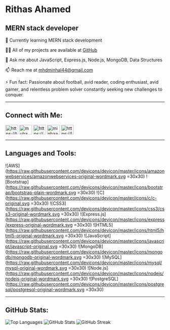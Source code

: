 # Rithas Ahamed

## MERN stack developer

🌱 Currently learning MERN stack development

👨‍💻 All of my projects are available at [GitHub](https://github.com/MINHAL9035)

💬 Ask me about JavaScript, Express.js, Node.js, MongoDB, Data Structures

📫 Reach me at mhdminhal44@gmail.com

⚡ Fun fact: Passionate about football, avid reader, coding enthusiast, avid gamer, and relentless problem solver constantly seeking new challenges to conquer.

---

## Connect with Me:

<a href="https://twitter.com/mhd_minhal" target="blank"><img src="https://raw.githubusercontent.com/rahuldkjain/github-profile-readme-generator/master/src/images/icons/Social/twitter.svg" alt="https://twitter.com/mhd_minhal" height="30" width="40" /></a>
<a href="https://linkedin.com/in/muhammed minhal" target="blank"><img src="https://raw.githubusercontent.com/rahuldkjain/github-profile-readme-generator/master/src/images/icons/Social/linked-in-alt.svg" alt="muhammed minhal" height="30" width="40" /></a>
<a href="https://www.facebook.com/muhammed.minhal.39/" target="blank"><img src="https://raw.githubusercontent.com/rahuldkjain/github-profile-readme-generator/master/src/images/icons/Social/facebook.svg" alt="https://www.facebook.com/muhammed.minhal.39/" height="30" width="40" /></a>
<a href="https://instagram.com/minhaaal." target="blank"><img src="https://raw.githubusercontent.com/rahuldkjain/github-profile-readme-generator/master/src/images/icons/Social/instagram.svg" alt="minhaaal." height="30" width="40" /></a>
<a href="https://leetcode.com/minhal3139/" target="blank"><img src="https://raw.githubusercontent.com/rahuldkjain/github-profile-readme-generator/master/src/images/icons/Social/leet-code.svg" alt="https://leetcode.com/minhal3139/" height="30" width="40" /></a>

---

## Languages and Tools:

![AWS](https://raw.githubusercontent.com/devicons/devicon/master/icons/amazonwebservices/amazonwebservices-original-wordmark.svg =30x30)
![Bootstrap](https://raw.githubusercontent.com/devicons/devicon/master/icons/bootstrap/bootstrap-plain-wordmark.svg =30x30)
![C](https://raw.githubusercontent.com/devicons/devicon/master/icons/c/c-original.svg =30x30)
![CSS3](https://raw.githubusercontent.com/devicons/devicon/master/icons/css3/css3-original-wordmark.svg =30x30)
![Express.js](https://raw.githubusercontent.com/devicons/devicon/master/icons/express/express-original-wordmark.svg =30x30)
![HTML5](https://raw.githubusercontent.com/devicons/devicon/master/icons/html5/html5-original-wordmark.svg =30x30)
![JavaScript](https://raw.githubusercontent.com/devicons/devicon/master/icons/javascript/javascript-original.svg =30x30)
![MongoDB](https://raw.githubusercontent.com/devicons/devicon/master/icons/mongodb/mongodb-original-wordmark.svg =30x30)
![MySQL](https://raw.githubusercontent.com/devicons/devicon/master/icons/mysql/mysql-original-wordmark.svg =30x30)
![Node.js](https://raw.githubusercontent.com/devicons/devicon/master/icons/nodejs/nodejs-original-wordmark.svg =30x30)
![PostgreSQL](https://raw.githubusercontent.com/devicons/devicon/master/icons/postgresql/postgresql-original-wordmark.svg =30x30)

---

## GitHub Stats:

![Top Languages](https://github-readme-stats.vercel.app/api/top-langs/?username=minhal9035&layout=compact)
![GitHub Stats](https://github-readme-stats.vercel.app/api?username=minhal9035&show_icons=true)
![GitHub Streak](https://github-readme-streak-stats.herokuapp.com/?user=minhal9035)

